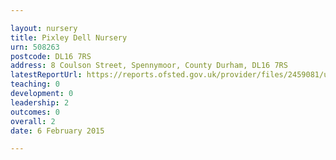 ```yaml
---

layout: nursery
title: Pixley Dell Nursery
urn: 508263
postcode: DL16 7RS
address: 8 Coulson Street, Spennymoor, County Durham, DL16 7RS
latestReportUrl: https://reports.ofsted.gov.uk/provider/files/2459081/urn/508263.pdf
teaching: 0
development: 0
leadership: 2
outcomes: 0
overall: 2
date: 6 February 2015

---
```

